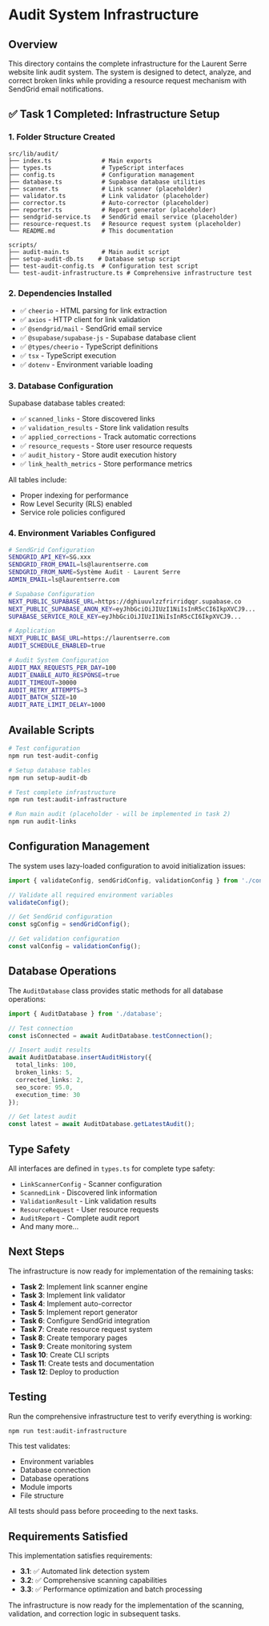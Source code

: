 # Audit System Infrastructure

## Overview

This directory contains the complete infrastructure for the Laurent Serre website link audit system. The system is designed to detect, analyze, and correct broken links while providing a resource request mechanism with SendGrid email notifications.

## ✅ Task 1 Completed: Infrastructure Setup

### 1. Folder Structure Created

```
src/lib/audit/
├── index.ts              # Main exports
├── types.ts              # TypeScript interfaces
├── config.ts             # Configuration management
├── database.ts           # Supabase database utilities
├── scanner.ts            # Link scanner (placeholder)
├── validator.ts          # Link validator (placeholder)
├── corrector.ts          # Auto-corrector (placeholder)
├── reporter.ts           # Report generator (placeholder)
├── sendgrid-service.ts   # SendGrid email service (placeholder)
├── resource-request.ts   # Resource request system (placeholder)
└── README.md             # This documentation

scripts/
├── audit-main.ts         # Main audit script
├── setup-audit-db.ts    # Database setup script
├── test-audit-config.ts  # Configuration test script
└── test-audit-infrastructure.ts # Comprehensive infrastructure test
```

### 2. Dependencies Installed

- ✅ `cheerio` - HTML parsing for link extraction
- ✅ `axios` - HTTP client for link validation
- ✅ `@sendgrid/mail` - SendGrid email service
- ✅ `@supabase/supabase-js` - Supabase database client
- ✅ `@types/cheerio` - TypeScript definitions
- ✅ `tsx` - TypeScript execution
- ✅ `dotenv` - Environment variable loading

### 3. Database Configuration

Supabase database tables created:
- ✅ `scanned_links` - Store discovered links
- ✅ `validation_results` - Store link validation results
- ✅ `applied_corrections` - Track automatic corrections
- ✅ `resource_requests` - Store user resource requests
- ✅ `audit_history` - Store audit execution history
- ✅ `link_health_metrics` - Store performance metrics

All tables include:
- Proper indexing for performance
- Row Level Security (RLS) enabled
- Service role policies configured

### 4. Environment Variables Configured

```bash
# SendGrid Configuration
SENDGRID_API_KEY=SG.xxx
SENDGRID_FROM_EMAIL=ls@laurentserre.com
SENDGRID_FROM_NAME=Système Audit - Laurent Serre
ADMIN_EMAIL=ls@laurentserre.com

# Supabase Configuration
NEXT_PUBLIC_SUPABASE_URL=https://dghiuuvlzzfrirridqqr.supabase.co
NEXT_PUBLIC_SUPABASE_ANON_KEY=eyJhbGciOiJIUzI1NiIsInR5cCI6IkpXVCJ9...
SUPABASE_SERVICE_ROLE_KEY=eyJhbGciOiJIUzI1NiIsInR5cCI6IkpXVCJ9...

# Application
NEXT_PUBLIC_BASE_URL=https://laurentserre.com
AUDIT_SCHEDULE_ENABLED=true

# Audit System Configuration
AUDIT_MAX_REQUESTS_PER_DAY=100
AUDIT_ENABLE_AUTO_RESPONSE=true
AUDIT_TIMEOUT=30000
AUDIT_RETRY_ATTEMPTS=3
AUDIT_BATCH_SIZE=10
AUDIT_RATE_LIMIT_DELAY=1000
```

## Available Scripts

```bash
# Test configuration
npm run test-audit-config

# Setup database tables
npm run setup-audit-db

# Test complete infrastructure
npm run test:audit-infrastructure

# Run main audit (placeholder - will be implemented in task 2)
npm run audit-links
```

## Configuration Management

The system uses lazy-loaded configuration to avoid initialization issues:

```typescript
import { validateConfig, sendGridConfig, validationConfig } from './config';

// Validate all required environment variables
validateConfig();

// Get SendGrid configuration
const sgConfig = sendGridConfig();

// Get validation configuration
const valConfig = validationConfig();
```

## Database Operations

The `AuditDatabase` class provides static methods for all database operations:

```typescript
import { AuditDatabase } from './database';

// Test connection
const isConnected = await AuditDatabase.testConnection();

// Insert audit results
await AuditDatabase.insertAuditHistory({
  total_links: 100,
  broken_links: 5,
  corrected_links: 2,
  seo_score: 95.0,
  execution_time: 30
});

// Get latest audit
const latest = await AuditDatabase.getLatestAudit();
```

## Type Safety

All interfaces are defined in `types.ts` for complete type safety:

- `LinkScannerConfig` - Scanner configuration
- `ScannedLink` - Discovered link information
- `ValidationResult` - Link validation results
- `ResourceRequest` - User resource requests
- `AuditReport` - Complete audit report
- And many more...

## Next Steps

The infrastructure is now ready for implementation of the remaining tasks:

- **Task 2**: Implement link scanner engine
- **Task 3**: Implement link validator
- **Task 4**: Implement auto-corrector
- **Task 5**: Implement report generator
- **Task 6**: Configure SendGrid integration
- **Task 7**: Create resource request system
- **Task 8**: Create temporary pages
- **Task 9**: Create monitoring system
- **Task 10**: Create CLI scripts
- **Task 11**: Create tests and documentation
- **Task 12**: Deploy to production

## Testing

Run the comprehensive infrastructure test to verify everything is working:

```bash
npm run test:audit-infrastructure
```

This test validates:
- Environment variables
- Database connection
- Database operations
- Module imports
- File structure

All tests should pass before proceeding to the next tasks.

## Requirements Satisfied

This implementation satisfies requirements:
- **3.1**: ✅ Automated link detection system
- **3.2**: ✅ Comprehensive scanning capabilities  
- **3.3**: ✅ Performance optimization and batch processing

The infrastructure is now ready for the implementation of the scanning, validation, and correction logic in subsequent tasks.